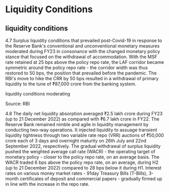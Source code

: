 # Liquidity Conditions

## liquidity conditions

4.7 Surplus liquidity conditions that prevailed post-Covid-19 in response to the Reserve Bank's conventional and unconventional monetary measures moderated during FY23 in consonance with the changed monetary policy stance that focused on the withdrawal of accommodation. With the MSF rate retained at 25 bps above the policy repo rate, the LAF corridor became symmetric around the policy repo rate - the corridor width was thus restored to 50 bps, the position that prevailed before the pandemic. The RBI's move to hike the CRR by 50 bps resulted in a withdrawal of primary liquidity to the tune of ₹87,000 crore from the banking system.

liquidity conditions moderating

<!-- image -->

Source: RBI

4.8 The daily net liquidity absorption averaged ₹2.5 lakh crore during FY23 (up to 21 December 2022) as compared with ₹6.7 lakh crore in FY22. The Reserve Bank remained nimble and agile in  liquidity  management  by  conducting  two-way  operations.  It  injected  liquidity  to  assuage transient liquidity tightness through two variable rate repo (VRR) auctions of ₹50,000 crore each of 3 days and overnight maturity on 26th July and 22nd September 2022, respectively. The gradual withdrawal of surplus liquidity pushed the weighted average call rate (WACR) - the operating target of monetary policy - closer to the policy repo rate, on an average basis. The WACR traded 6 bps above the policy repo rate, on an average, during H2 (up to 21 December 2022) compared to 28 bps below it during H1. Interest rates on various money market rates - 91day Treasury Bills (T-Bills), 3-month certificates of deposit and commercial papers - gradually firmed up in line with the increase in the repo rate.